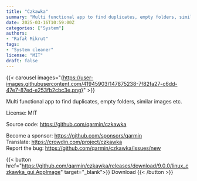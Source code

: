 ```yaml
---
title: "Czkawka"
summary: "Multi functional app to find duplicates, empty folders, similar images etc."
date: 2025-03-16T10:59:00Z
categories: ["System"]
authors:
- "Rafał Mikrut"
tags: 
- "System cleaner"
license: "MIT"
draft: false
---
```


{{< carousel images="{https://user-images.githubusercontent.com/41945903/147875238-7f82fa27-c6dd-47e7-87ed-e253fb2cbc3e.png}" >}}

Multi functional app to find duplicates, empty folders, similar images etc.

License: MIT

Source code: <https://github.com/qarmin/czkawka>

Become a sponsor: <https://github.com/sponsors/qarmin>  
Translate: <https://crowdin.com/project/czkawka>  
Report the bug: <https://github.com/qarmin/czkawka/issues/new>  

{{< button href="https://github.com/qarmin/czkawka/releases/download/9.0.0/linux_czkawka_gui.AppImage" target="_blank">}}
Download
{{< /button >}}
